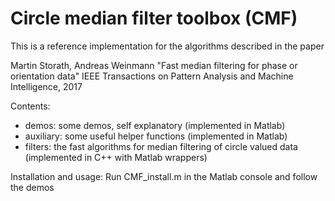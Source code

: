 # Circle median filter toolbox (CMF)

This is a reference implementation for the algorithms described in the paper

Martin Storath, Andreas Weinmann 
"Fast median filtering for phase or orientation data"
IEEE Transactions on Pattern Analysis and Machine Intelligence, 2017

Contents:
- demos:     some demos, self explanatory (implemented in Matlab)
- auxiliary: some useful helper functions (implemented in Matlab)
- filters:   the fast algorithms for median filtering of circle valued data 
(implemented in C++ with Matlab wrappers)

Installation and usage:
Run CMF_install.m in the Matlab console and follow the demos 
